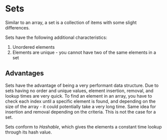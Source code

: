 # Sets

Similar to an array, a set is a collection of items with some slight differences.

Sets have the following additional characteristics:  
1. Unordered elements
2. Elements are unique - you cannot have two of the same elements in a set

## Advantages

Sets have the advantage of being a very performant data structure. Due to sets having no order and unique values, element insertion, removal, and lookup times are very quick. To find an element in an array, you have to check each index until a specific element is found, and depending on the size of the array - it could potentially take a very long time. Same idea for insertion and removal depending on the criteria. This is not the case for a set. 

Sets conform to *Hashable*, which gives the elements a constant time lookup through its hash value.
